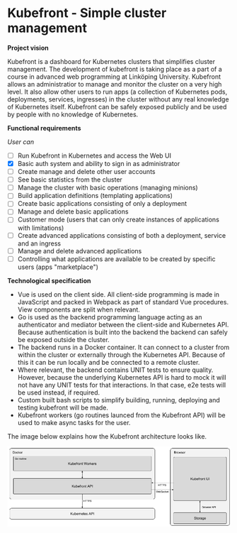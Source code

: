 # Kubefront - Simple cluster management

**Project vision**

Kubefront is a dashboard for Kubernetes clusters that simplifies cluster management. The development of kubefront is taking place as a part of a course in advanced web programming at Linköping University. Kubefront allows an administratior to manage and monitor the cluster on a very high level. It also allow other users to run apps (a collection of Kubernetes pods, deployments, services, ingresses) in the cluster without any real knowledge of Kubernetes itself. Kubefront can be safely exposed publicly and be used by people with no knowledge of Kubernetes.

**Functional requirements**

*User can*

- [ ] Run Kubefront in Kubernetes and access the Web UI
- [x] Basic auth system and ability to sign in as administrator
- [ ] Create manage and delete other user accounts
- [ ] See basic statistics from the cluster
- [ ] Manage the cluster with basic operations (managing minions)
- [ ] Build application definitions (templating applications)
- [ ] Create basic applications consisting of only a deployment
- [ ] Manage and delete basic applications
- [ ] Customer mode (users that can only create instances of applications with limitations)
- [ ] Create advanced applications consisting of both a deployment, service and an ingress
- [ ] Manage and delete advanced applications
- [ ] Controlling what applications are available to be created by specific users (apps "marketplace")

**Technological specification**

- Vue is used on the client side. All client-side programming is made in JavaScript and packed in Webpack as part of standard Vue procedures. View components are split when relevant.
- Go is used as the backend programming language acting as an authenticator and mediator between the client-side and Kubernetes API. Because authentication is built into the backend the backend can safely be exposed outside the cluster.
- The backend runs in a Docker container. It can connect to a cluster from within the cluster or externally through the Kubernetes API. Because of this it can be run locally and be connected to a remote cluster. 
- Where relevant, the backend contains UNIT tests to ensure quality. However, because the underlying Kubernetes API is hard to mock it will not have any UNIT tests for that interactions. In that case, e2e tests will be used instead, if required.
- Custom built bash scripts to simplify building, running, deploying and testing kubefront will be made.
- Kubefront workers (go routines launced from the Kubefront API) will be used to make async tasks for the user.

The image below explains how the Kubefront architecture looks like.

![Kubefront architecture](kubefront-architecture.png "Kubefront architecture")
